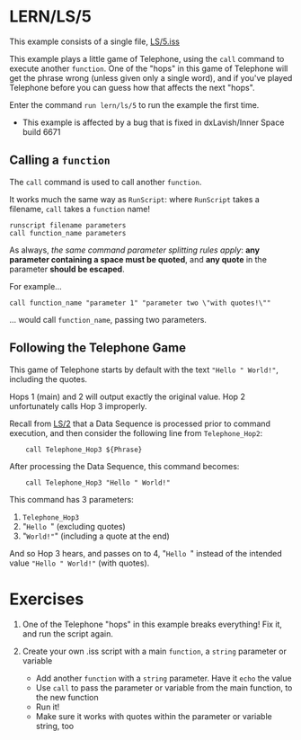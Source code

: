 # LERN/LS/5
This example consists of a single file, [LS/5.iss](5.iss)

This example plays a little game of Telephone, using the ```call``` command to execute another ```function```. One of the "hops" in this game of Telephone will get the phrase wrong (unless given only a single word), and if you've played Telephone before you can guess how that affects the next "hops".

Enter the command ```run lern/ls/5``` to run the example the first time.

* This example is affected by a bug that is fixed in dxLavish/Inner Space build 6671

## Calling a ```function```
The ```call``` command is used to call another ```function```. 

It works much the same way as ```RunScript```: where ```RunScript``` takes a filename, ```call``` takes a ```function``` name!

```
runscript filename parameters
call function_name parameters
```

As always, *the same command parameter splitting rules apply*: **any parameter containing a space must be quoted**, and **any quote** in the parameter **should be escaped**.

For example...
```
call function_name "parameter 1" "parameter two \"with quotes!\""
```
... would call ```function_name```, passing two parameters.

## Following the Telephone Game
This game of Telephone starts by default with the text ```"Hello " World!"```, including the quotes.

Hops 1 (main) and 2 will output exactly the original value. Hop 2 unfortunately calls Hop 3 improperly.

Recall from [LS/2](LS/2.iss) that a Data Sequence is processed prior to command execution, and then consider the following line from ```Telephone_Hop2```:
```
    call Telephone_Hop3 ${Phrase}
```

After processing the Data Sequence, this command becomes:
```
    call Telephone_Hop3 "Hello " World!"
```

This command has 3 parameters:
1. ```Telephone_Hop3```
2. "```Hello ```" (excluding quotes)
3. "```World!"```" (including a quote at the end)

And so Hop 3 hears, and passes on to 4, "```Hello ```" instead of the intended value ```"Hello " World!"``` (with quotes).

# Exercises
1. One of the Telephone "hops" in this example breaks everything! Fix it, and run the script again.

2. Create your own .iss script with a main ```function```, a ```string``` parameter or variable
   * Add another ```function``` with a ```string``` parameter. Have it ```echo``` the value
   * Use ```call``` to pass the parameter or variable from the main function, to the new function
   * Run it! 
   * Make sure it works with quotes within the parameter or variable string, too